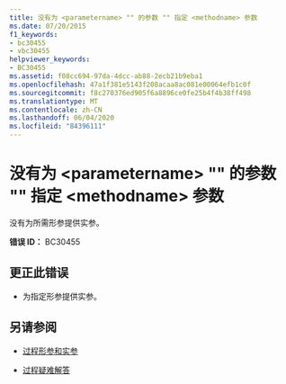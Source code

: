 ```yaml
---
title: 没有为 <parametername> "" 的参数 "" 指定 <methodname> 参数
ms.date: 07/20/2015
f1_keywords:
- bc30455
- vbc30455
helpviewer_keywords:
- BC30455
ms.assetid: f08cc694-97da-4dcc-ab88-2ecb21b9eba1
ms.openlocfilehash: 47a1f381e5143f208acaa8ac081e00064efb1c0f
ms.sourcegitcommit: f8c270376ed905f6a8896ce0fe25b4f4b38ff498
ms.translationtype: MT
ms.contentlocale: zh-CN
ms.lasthandoff: 06/04/2020
ms.locfileid: "84396111"
---
```

# <a name="argument-not-specified-for-parameter-parametername-of-methodname"></a>没有为 \<parametername> "" 的参数 "" 指定 \<methodname> 参数
没有为所需形参提供实参。  
  
 **错误 ID：** BC30455  
  
## <a name="to-correct-this-error"></a>更正此错误  
  
- 为指定形参提供实参。  
  
## <a name="see-also"></a>另请参阅

- [过程形参和实参](../programming-guide/language-features/procedures/procedure-parameters-and-arguments.md)

- [过程疑难解答](../programming-guide/language-features/procedures/troubleshooting-procedures.md)
